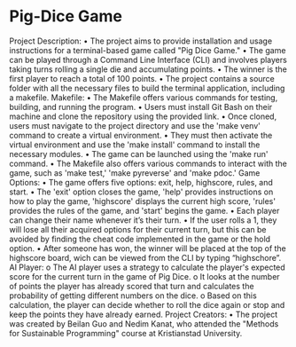 # Pig-Dice Game
Project Description:
    •	The project aims to provide installation and usage instructions for a terminal-based game called "Pig Dice Game."
    •	The game can be played through a Command Line Interface (CLI) and involves players taking turns rolling a single die and accumulating points.
    •	The winner is the first player to reach a total of 100 points.
    •	The project contains a source folder with all the necessary files to build the terminal application, including a makefile.
Makefile:
    •	The Makefile offers various commands for testing, building, and running the program.
    •	Users must install Git Bash on their machine and clone the repository using the provided link.
    •	Once cloned, users must navigate to the project directory and use the 'make venv' command to create a virtual environment.
    •	They must then activate the virtual environment and use the 'make install' command to install the necessary modules.
    •	The game can be launched using the 'make run' command.
    •	The Makefile also offers various commands to interact with the game, such as 'make test,' 'make pyreverse' and 'make pdoc.'
Game Options:
    •	The game offers five options: exit, help, highscore, rules, and start.
    •	The 'exit' option closes the game, 'help' provides instructions on how to play the game, 'highscore' displays the current high score, 'rules' provides the rules of the game, and 'start' begins the game.
    •	Each player can change their name whenever it’s their turn.
    •	If the user rolls a 1, they will lose all their acquired options for their current turn, but this can be avoided by finding the cheat code implemented in the game or the hold option. 
    •	After someone has won, the winner will be placed at the top of the highscore board, wich can be viewed from the CLI by typing “highschore”.
        AI Player:
        o	The AI player uses a strategy to calculate the player's expected score for the current turn in the game of Pig Dice.
        o	It looks at the number of points the player has already scored that turn and calculates the probability of getting different numbers on the dice.
        o	Based on this calculation, the player can decide whether to roll the dice again or stop and keep the points they have already earned.
Project Creators:
    •	The project was created by Beilan Guo and Nedim Kanat, who attended the "Methods for Sustainable Programming" course at Kristianstad University.
